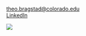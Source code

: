  theo.bragstad@colorado.edu  
[LinkedIn](https://www.linkedin.com/in/theobragstad)


![](https://i.imgur.com/fWqF6JW.gif)


